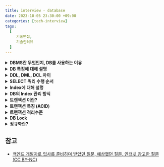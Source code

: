 ```yaml
---
title: interview - database
date: 2023-10-05 23:30:00 +09:00
categories: [tech-interview]
tags:
  [
     기술면접,
     기술인터뷰
  ]
---
```




<details>
<summary> <b> DBMS란 무엇인지, DB를 사용하는 이유 </b> </summary>

- 여러 사용자가 DB에 접근해 사용할 수 있도록 하는 소프트웨어를 의미
- 파일의 데이터 중복, 비일관성, 검색 등의 문제를 해결할 수 있다.

</details>


<details>
<summary> <b> DB 특징에 대해 설명 </b> </summary>

- **실시간 접근성(Real-Time Accessibility)**: 비정형적인 조회에 대해 실시간 응답이 가능해야 한다.
- **지속적인 변화(Continuous Evolution)**: DB 상태는 동적이다. 즉, 새로운 데이터의 CUD 요청으로 항상 최신의 데이터를 유지해야한다.
- **동시 공용(Concurrent Sharing)**: DB는 다수 사용자가 동시에 같은 내용의 데이터를 이용할 수 있어야한다.
- **내용에 의한 참조(Content Reference)**: DB는 데이터를 참조할 때 데이터 레코드의 주소나 위치에 의해서가 아니라 사용자가 요구하는 데이터 내용으로 찾는다.

</details>


<details>
<summary> <b> DDL, DML, DCL 차이 </b> </summary>

- **DDL(정의어: Data Definition Language)** : DB 구조를 정의, 수정, 삭제하는 언어 (`ALTER`, `CREATE`, `DROP`)
- **DML(조작어: Data Manipulation Language)** : DB 내의 자료 검색,삽입,갱신,삭제를 위한 언어 (`SELECT`, `INSERT`, `UPDATE`, `DELETE`)
- **DCL(제어어: Data Control Language)** : 데이터에 대해 무결성 유지, 병행, 수행 제어, 보호와 관리를 위한 언어 (`COMMIT`, `ROLLBACK`, `GRANT`, `REVOKE`)

</details>


<details>
<summary> <b> SELECT 쿼리 수행 순서 </b> </summary>
<div markdown="1">

![query-execute-seq.png](..%2F..%2Fassets%2Fimg%2Fquery-execute-seq.png)

- `FROM, JOIN` > `WHERE` > `GROUP BY` > `HAVING` > `SELECT` > `ORDER BY` > `LIMIT `

### FROM, JOIN
  - 테이블을 지정하고 `JOIN`을 실행하여 하나의 가상 테이블로 결합

### WHERE
  - 조건에 맞는 데이터를 필터링

### GROUP BY
  - 선택한 칼럼을 기준으로 조회한 레코드 목록을 그룹핑

### HAVING
  - 그룹핑 후에 각 그룹에 사용되는 조건절

### SELECT 
  - 조건들을 처리한 후 남은 데이터에서 어떤 열을 출력해줄지 선택

### ORDER BY
  - 행의 순서를 어떻게 보여줄지 정렬

### LIMIT
  - 결과를 몇개를 보여줄지 선택

</div>
</details>


<details>
<summary> <b> Index에 대해 설명 </b> </summary>

- 테이블에서 특정 컬럼을 기준으로 자료를 정렬하는 것
- 인덱스는 항상 정렬된 상태를 유지하기 때문에, `INSERT`, `UPDATE`, `DELETE`시 실행 속도가 저하된다.
- 저장용량이 증가한다. (약 DB 크기의 10 %)

</details>



<details>
<summary> <b> DB의 Index 관리 방식 </b> </summary>

<div markdown="1">

### B+Tree 
  - 자식 노드가 2개 이상인 

</div>

</details>



<details>
<summary> <b> 트랜잭션 이란? </b> </summary>

- 트랜잭션이란 데이터베이스의 상태를 변화시키는 하나의 논리적인 작업 단위라고 할 수 있으며, 트랜잭션에는 여러개의 연산이 수행될 수 있습니다.
- 트랜잭션은 수행중에 한 작업이라도 실패하면 전부 실패하고, 모두 성공해야 성공이라고 할 수 있습니다.

</details>

<details>
<summary> <b> 트랜잭션 특징 (ACID) </b> </summary>

- **Atomicity(원자성)**: 트랜잭션을 구성하는 연산 전체가 모두 정상적으로 실행되거나 모두 취소되어야 한다.
- **Consistency(일관성)**: 트랜잭션 이전과 이후, 일관성 있는 DB 상태로 유지한다.  
- **Isolation(고립성)**: 두 개 이상의 트랜잭션이 동시에 실행될 때 서로의 연산에 영향을 주면 안된다.
- **Durability(영구성)**: 커밋된 트랜잭션은 영구히 반영되어야 한다.

</details>

<details>
<summary> <b> 트랜잭션 격리수준 </b> </summary>

- **READ UNCOMMITTED**: 다른 트랜잭션에서 커밋되지 않은 내용도 참조할 수 있다.
- **READ COMMITTED**: 다른 트랜잭션에서 커밋된 내용만 참조할 수 있다. 
- **REPEATABLE READ**: 트랜잭션에 진입하기 이전에 커밋된 내용만 참조할 수 있다.  
- **SERIALIZABLE**: 트랜잭션에 진입하면 락을 걸어 다른 트랜잭션이 접근하지 못하게 한다.(성능 매우 떨어짐).

</details>


<details>
<summary> <b> DB Lock </b> </summary>

DB Lock은 트랜잭션 처리의 순차성을 보장하기 위한 방법으로, 데이터에 접근하기 전에 Lock을 요청해서 Lock이 허락되면 해당 데이터에 접근할 수 있도록 하는 기법입니다.    
DB Lock의 종류는 크게 두 가지로, 비관적 락과 낙관적 락이 있습니다.

- 비관적 락 (Pessimistic Lock) : 데이터 갱신 시 충돌이 발생할 것으로 예상해 락을 거는 방식
  - 공유락(Shared Lock) : 사용 중인 데이터를 다른 트랜잭션이 읽기 허용, 쓰기 비허용
  - 베타락(Exclusive Lock) : 사용 중인 데이터를 다른 트랜잭션이 읽기, 쓰기 모두 비허용
  - 데이터 수정 즉시 트랜잭션 충돌을 감지할 수 있습니다.
  - 롤백을 개발자가 일일히 하기 힘든 경우, 충돌이 일어났을 때 롤백 비용이 많이 드는 경우, 주문 시에 쿠폰 사용, 알림 제공, 주문서 작성 등 여러 기능이 한 트랜잭션에 묶여있는 경우에 적합합니다.

- 낙관적 락 (Optimistic Lock) : 데이터 갱신 시 충돌이 발생하지 않을 것이라 가정해 락을 걸지 않고, 버전 관리 기능을 통해서 트랜잭션 격리성을 관리하는 방식.
  - Version 컬럼을 별도로 추가해서 충돌을 방지합니다. Version 정보를 사용하면 최초 커밋만 인정이 되고, Bulk Insert는 버전을 무시하기 떄문에 Bulk Insert에서 버전을 증가시키려면 버전 필드를 강제로 증가시켜야 합니다.
  - DB가 제공하는 락 기능을 사용하지 않고, JPA가 제공하는 버전 관리 기능(Application Level의 Lock)을 사용합니다.
  - 커밋 전까지는 충돌을 알 수 없습니다.
  - 충돌이 나면 롤백 처리는 개발자의 몫입니다.

비관적 락과 낙관적 락의 사용 기준은 '읽기와 수정 비율이 어디에 가까운지'입니다. 수정의 비율이 높다면 비관적 락을, 읽기의 비중이 높다면 Optimistic을 사용합니다.


Why?

데이터 수정 즉시 트랜잭션 충돌을 감지하고 롤백이 가능하므로 수정이 많은 경우 비관적 락을 사용하는 것이 좋습니다.

읽기 작업이 많다면 JPA의 버전관리 기능을 활용해 개발하는 것이 더욱 편리하기 때문에 낙관적 락을 사용하는 것이 좋습니다.
</details>


<details>
<summary> <b> 정규화란? </b> </summary>



</details>

   

## 참고
- [백엔드 개발자로 입사를 준비하며 받았던 질문, 예상했던 질문, 인터넷 참고한 질문(CC BY-NC)](https://github.dev/ksundong/backend-interview-question)
